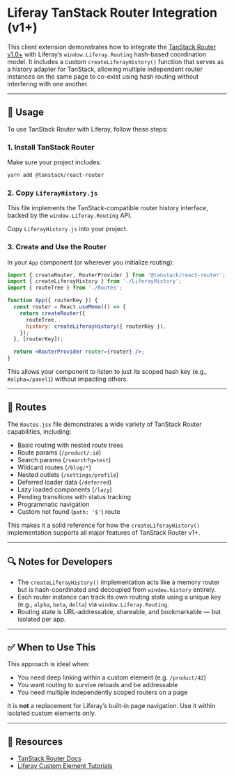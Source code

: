 

# Liferay TanStack Router Integration (v1+)

This client extension demonstrates how to integrate the [TanStack Router v1.0+](https://tanstack.com/router/latest) with Liferay’s `window.Liferay.Routing` hash-based coordination model. It includes a custom `createLiferayHistory()` function that serves as a history adapter for TanStack, allowing multiple independent router instances on the same page to co-exist using hash routing without interfering with one another.

---

## 🚀 Usage

To use TanStack Router with Liferay, follow these steps:

### 1. Install TanStack Router

Make sure your project includes:

```bash
yarn add @tanstack/react-router
```

### 2. Copy `LiferayHistory.js`

This file implements the TanStack-compatible router history interface, backed by the `window.Liferay.Routing` API.

Copy `LiferayHistory.js` into your project.

### 3. Create and Use the Router

In your `App` component (or wherever you initialize routing):

```jsx
import { createRouter, RouterProvider } from '@tanstack/react-router';
import { createLiferayHistory } from './LiferayHistory';
import { routeTree } from './Routes';

function App({ routerKey }) {
  const router = React.useMemo(() => {
    return createRouter({
      routeTree,
      history: createLiferayHistory({ routerKey }),
    });
  }, [routerKey]);

  return <RouterProvider router={router} />;
}
```

This allows your component to listen to just its scoped hash key (e.g., `#alpha=/panel1`) without impacting others.

---

## 📁 Routes

The `Routes.jsx` file demonstrates a wide variety of TanStack Router capabilities, including:

- Basic routing with nested route trees
- Route params (`/product/:id`)
- Search params (`/search?q=test`)
- Wildcard routes (`/blog/*`)
- Nested outlets (`/settings/profile`)
- Deferred loader data (`/deferred`)
- Lazy loaded components (`/lazy`)
- Pending transitions with status tracking
- Programmatic navigation
- Custom not found (`path: '$'`) route

This makes it a solid reference for how the `createLiferayHistory()` implementation supports all major features of TanStack Router v1+.

---

## 🔍 Notes for Developers

- The `createLiferayHistory()` implementation acts like a memory router but is hash-coordinated and decoupled from `window.history` entirely.
- Each router instance can track its own routing state using a unique key (e.g., `alpha`, `beta`, `delta`) via `window.Liferay.Routing`.
- Routing state is URL-addressable, shareable, and bookmarkable — but isolated per app.

---

## ✅ When to Use This

This approach is ideal when:
- You need deep linking within a custom element (e.g. `/product/42`)
- You want routing to survive reloads and be addressable
- You need multiple independently scoped routers on a page

It is **not** a replacement for Liferay’s built-in page navigation. Use it within isolated custom elements only.

---

## 🔗 Resources

- [TanStack Router Docs](https://tanstack.com/router/latest)
- [Liferay Custom Element Tutorials](https://learn.liferay.com/)
